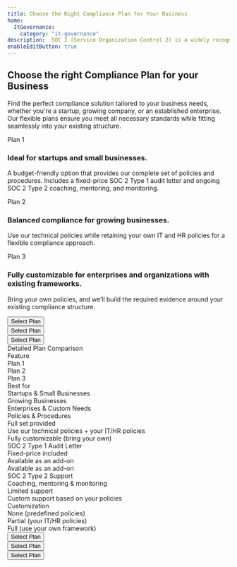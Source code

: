 ```yaml
---
title: Choose the Right Compliance Plan for Your Business
home:
  ItGovernance:
    category: "it-governance"
description:  SOC 2 (Service Organization Control 2) is a widely recognized framework designed to evaluate and enhance the security, availability, processing integrity, confidentiality, and privacy of service organizations. Choose the right compliance plan for your business.
enableEditButton: true
---
```


<div class="grow">
<section class="py-8 bg-white dark:bg-gray-900 lg:py-24" id="soc2-plans">
  <div class="px-4 mx-auto max-w-8xl lg:px-4">
    <h2 class="mb-4 text-3xl font-bold text-gray-900 lg:font-extrabold lg:text-4xl lg:leading-snug dark:text-white lg:text-center 2xl:px-48">
      Choose the right Compliance Plan for your Business
    </h2>
    <p class="mb-10 text-lg font-normal text-gray-500 dark:text-gray-400 lg:text-center lg:text-xl lg:mb-16">
      Find the perfect compliance solution tailored to your business needs, whether you're a startup, growing company, or an established enterprise.<br />Our flexible plans ensure you meet all necessary standards while fitting seamlessly into your existing structure.
    </p>
    <div class="grid grid-cols-4 md:grid-cols-4 gap-x-16 bg-gray-50 dark:bg-gray-800 p-8 rounded-t-lg">
      <div class="md:block"></div>
      <div class="mb-8 md:mb-0">
        <span
          class="block mb-4 text-4xl font-extrabold text-gray-900 dark:text-white"
          >Plan 1</span
        >
        <h3 class="mb-1 text-lg font-bold text-gray-900 dark:text-white">
          Ideal for startups and small businesses.
        </h3>
        <p class="mb-4 text-sm text-gray-500 dark:text-gray-400">
          A budget-friendly option that provides our complete set of policies and
procedures. Includes a fixed-price SOC 2 Type 1 audit letter and ongoing SOC 2
Type 2 coaching, mentoring, and monitoring.
        </p>
      </div>
      <div class="mb-8 md:mb-0">
        <span class="mb-4 text-4xl font-extrabold text-gray-900 dark:text-white"
          >Plan 2</span
        >
        <h3 class="mb-1 text-lg font-bold text-gray-900 dark:text-white">
          Balanced compliance for growing businesses.
        </h3>
        <p class="my-4 text-sm text-gray-500 dark:text-gray-400">
          Use our technical policies while retaining your own IT and HR policies for a
flexible compliance approach.
        </p>
      </div>
      <div class="mb-3 md:mb-0">
        <span
          class="block mb-4 text-4xl font-extrabold text-gray-900 dark:text-white"
          >Plan 3</span>
        <h3 class="mb-1 text-lg font-bold text-gray-900 dark:text-white">
          Fully customizable for enterprises and organizations with
existing frameworks.
        </h3>
        <p class="mb-4 text-sm text-gray-500 dark:text-gray-400">
          Bring your own policies, and we’ll build the required evidence around your
existing compliance structure.
        </p>
      </div>
    </div>
    <div class="grid grid-cols-4 md:grid-cols-4 gap-x-16 bg-gray-50 dark:bg-gray-800 p-8 pt-0 rounded-t-lg">
      <div class="md:block"></div>
      <div class="mb-8 md:mb-0">
        <button
          class="items-center justify-center w-full px-6 py-2 mb-3 text-base font-medium text-center text-white bg-blue-700 dark:bg-blue-600 hover:bg-blue-800 rounded-lg focus:outline-none focus:ring-4 focus:ring-blue-300 dark:hover:bg-blue-700 md:mr-5 md:mb-0"
        >
          Select Plan</button>
      </div>
      <div class="mb-8 md:mb-0">
        <button
          class="items-center justify-center w-full px-6 py-2 mb-3 text-base font-medium text-center text-white bg-blue-700 dark:bg-blue-600 hover:bg-blue-800 rounded-lg focus:outline-none focus:ring-4 focus:ring-blue-300 dark:hover:bg-blue-700 md:mr-5 md:mb-0"
        >
          Select Plan</button
        >
      </div>
      <div class="mb-3 md:mb-0">
        <button
          class="items-center justify-center w-full px-6 py-2 mb-3 text-base font-medium text-center text-white bg-blue-700 dark:bg-blue-600 hover:bg-blue-800 rounded-lg focus:outline-none focus:ring-4 focus:ring-blue-300 dark:hover:bg-blue-700 md:mr-5 md:mb-0"
        >
          Select Plan</button>
      </div>
    </div>
    <div class="py-8 text-lg font-normal text-blue-700 dark:text-blue-600 lg:text-center lg:text-xl">Detailed Plan Comparison</div>
    <div class="overflow-x-auto">
      <div class="overflow-hidden">
        <div
          class="grid grid-cols-4 p-4 text-sm font-medium text-gray-900 bg-gray-100 border-b border-gray-200 gap-x-16 dark:bg-gray-800 dark:border-gray-700 dark:text-white"
        >
          <div class="text-xl">Feature</div>
          <div class="text-xl font-bold">Plan 1</div>
          <div class="text-xl font-bold">Plan 2</div>
          <div class="text-xl font-bold">Plan 3</div>
        </div>
        <div
          class="grid grid-cols-4 px-4 py-5 text-sm text-gray-700 border-b border-gray-200 gap-x-16 dark:border-gray-700"
        >
          <div class="text-gray-500 dark:text-gray-400 font-bold">Best for</div>
          <div class="text-gray-500 dark:text-gray-400">Startups & Small Businesses</div>
          <div class="text-gray-500 dark:text-gray-400">Growing Businesses</div>
          <div class="text-gray-500 dark:text-gray-400">Enterprises & Custom Needs</div>
        </div>
        <div
          class="grid grid-cols-4 p-4 text-sm font-medium text-gray-900 bg-gray-100 border-b border-gray-200 gap-x-16 dark:bg-gray-800 dark:border-gray-700 dark:text-white"
        >
          <div class="text-gray-500 dark:text-gray-400">
            Policies & Procedures
          </div>
          <div class="text-green-500">Full set provided</div>
          <div class="text-blue-500">Use our technical policies + your IT/HR policies</div>
          <div class="text-red-500">Fully customizable (bring your own)</div>
        </div>
        <div
          class="grid grid-cols-4 px-4 py-5 text-sm text-gray-700 border-b border-gray-200 gap-x-16 dark:border-gray-700"
        >
          <div class="text-gray-500 dark:text-gray-400">SOC 2 Type 1 Audit Letter</div>
          <div class="text-gray-500 dark:text-gray-400">Fixed-price included</div>
          <div class="text-gray-500 dark:text-gray-400">Available as an add-on</div>
          <div class="text-gray-500 dark:text-gray-400">Available as an add-on</div>
        </div>
        <div
          class="grid grid-cols-4 px-4 py-5 text-sm text-gray-700 border-b border-gray-200 gap-x-16 dark:border-gray-700"
        >
          <div class="text-gray-500 dark:text-gray-400">SOC 2 Type 2 Support</div>
          <div class="text-gray-500 dark:text-gray-400">Coaching, mentoring & monitoring</div>
          <div class="text-gray-500 dark:text-gray-400">Limited support</div>
          <div class="text-gray-500 dark:text-gray-400">Custom support based on your policies</div>
        </div>
        <div
          class="grid grid-cols-4 px-4 py-5 text-sm text-gray-700 border-b border-gray-200 gap-x-16 dark:border-gray-700"
        >
          <div class="text-gray-500 dark:text-gray-400">Customization</div>
          <div class="text-gray-500 dark:text-gray-400">None (predefined policies)</div>
          <div class="text-gray-500 dark:text-gray-400">Partial (your IT/HR policies)</div>
          <div class="text-gray-500 dark:text-gray-400">Full (use your own framework)</div>
        </div>
      </div>
    </div>
    <div class="grid grid-cols-4 md:grid-cols-4 gap-x-16 bg-gray-50 dark:bg-gray-800 p-8 rounded-t-lg">
      <div class="md:block"></div>
      <div class="mb-8 md:mb-0">
        <button
          class="items-center justify-center w-full px-6 py-2 mb-3 text-base font-medium text-center text-white bg-blue-700 dark:bg-blue-600 hover:bg-blue-800 rounded-lg focus:outline-none focus:ring-4 focus:ring-blue-300 dark:hover:bg-blue-700 md:mr-5 md:mb-0"
        >
          Select Plan</button>
      </div>
      <div class="mb-8 md:mb-0">
        <button
          class="items-center justify-center w-full px-6 py-2 mb-3 text-base font-medium text-center text-white bg-blue-700 dark:bg-blue-600 hover:bg-blue-800 rounded-lg focus:outline-none focus:ring-4 focus:ring-blue-300 dark:hover:bg-blue-700 md:mr-5 md:mb-0"
        >
          Select Plan</button
        >
      </div>
      <div class="mb-3 md:mb-0">
        <button
          class="items-center justify-center w-full px-6 py-2 mb-3 text-base font-medium text-center text-white bg-blue-700 dark:bg-blue-600 hover:bg-blue-800 rounded-lg focus:outline-none focus:ring-4 focus:ring-blue-300 dark:hover:bg-blue-700 md:mr-5 md:mb-0"
        >
          Select Plan</button>
      </div>
    </div>
  </div>
</section>
</div>
